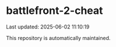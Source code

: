 # battlefront-2-cheat

Last updated: 2025-06-02 11:10:19

This repository is automatically maintained.
